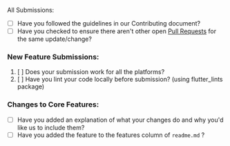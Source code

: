 All Submissions:

* [ ] Have you followed the guidelines in our Contributing document?
* [ ] Have you checked to ensure there aren't other open [Pull Requests](www.github.com/adityar224/Tennis-Serve-Analysis/pulls) for the same update/change?

<!-- You can erase any parts of this template not applicable to your Pull Request. -->

### New Feature Submissions:

1. [ ] Does your submission work for all the platforms?
2. [ ] Have you lint your code locally before submission? (using flutter_lints package)

### Changes to Core Features:

* [ ] Have you added an explanation of what your changes do and why you'd like us to include them?
* [ ] Have you added the feature to the features column of ```readme.md``` ?